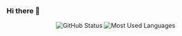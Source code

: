 ### Hi there 👋
<p align="center">
  <img src="https://github-readme-stats.vercel.app/api?username=JonasBerx&show_icons=true&include_all_commits=true&count_private=true" alt="GitHub Status"/>
  <img src = "https://github-readme-stats.vercel.app/api/top-langs/?username=JonasBerx&show_icons=true&layout=compact" alt="Most Used Languages">
</p>

<!--
**JonasBerx/JonasBerx** is a ✨ _special_ ✨ repository because its `README.md` (this file) appears on your GitHub profile.

Here are some ideas to get you started:

- 🔭 I’m currently working on ...
- 🌱 I’m currently learning ...
- 👯 I’m looking to collaborate on ...
- 🤔 I’m looking for help with ...
- 💬 Ask me about ...
- 📫 How to reach me: ...
- 😄 Pronouns: ...
- ⚡ Fun fact: ...
-->
